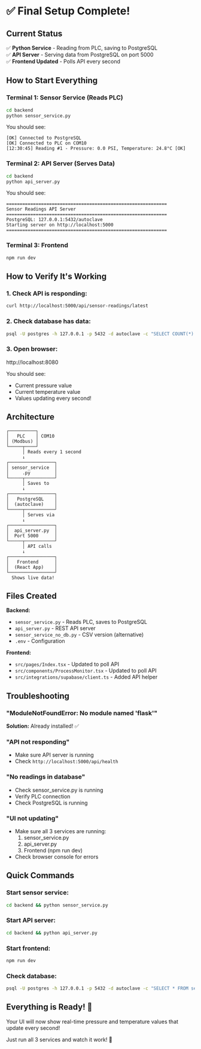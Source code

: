 # ✅ Final Setup Complete!

## Current Status

✅ **Python Service** - Reading from PLC, saving to PostgreSQL  
✅ **API Server** - Serving data from PostgreSQL on port 5000  
✅ **Frontend Updated** - Polls API every second  

## How to Start Everything

### Terminal 1: Sensor Service (Reads PLC)
```bash
cd backend
python sensor_service.py
```

You should see:
```
[OK] Connected to PostgreSQL
[OK] Connected to PLC on COM10
[12:30:45] Reading #1 - Pressure: 0.0 PSI, Temperature: 24.8°C [OK]
```

### Terminal 2: API Server (Serves Data)
```bash
cd backend
python api_server.py
```

You should see:
```
============================================================
Sensor Readings API Server
============================================================
PostgreSQL: 127.0.0.1:5432/autoclave
Starting server on http://localhost:5000
============================================================
```

### Terminal 3: Frontend
```bash
npm run dev
```

## How to Verify It's Working

### 1. Check API is responding:
```bash
curl http://localhost:5000/api/sensor-readings/latest
```

### 2. Check database has data:
```bash
psql -U postgres -h 127.0.0.1 -p 5432 -d autoclave -c "SELECT COUNT(*) FROM sensor_readings;"
```

### 3. Open browser:
http://localhost:8080

You should see:
- Current pressure value
- Current temperature value
- Values updating every second!

## Architecture

```
┌──────────┐
│   PLC    │ COM10
│ (Modbus) │
└─────┬────┘
      │ Reads every 1 second
      ↓
┌─────────────────┐
│ sensor_service  │
│     .py         │
└─────┬───────────┘
      │ Saves to
      ↓
┌─────────────────┐
│   PostgreSQL    │
│  (autoclave)    │
└─────┬───────────┘
      │ Serves via
      ↓
┌─────────────────┐
│  api_server.py  │
│  Port 5000      │
└─────┬───────────┘
      │ API calls
      ↓
┌─────────────────┐
│   Frontend      │
│  (React App)    │
└─────────────────┘
  Shows live data!
```

## Files Created

**Backend:**
- `sensor_service.py` - Reads PLC, saves to PostgreSQL
- `api_server.py` - REST API server
- `sensor_service_no_db.py` - CSV version (alternative)
- `.env` - Configuration

**Frontend:**
- `src/pages/Index.tsx` - Updated to poll API
- `src/components/ProcessMonitor.tsx` - Updated to poll API
- `src/integrations/supabase/client.ts` - Added API helper

## Troubleshooting

### "ModuleNotFoundError: No module named 'flask'"
**Solution:** Already installed! ✅

### "API not responding"
- Make sure API server is running
- Check `http://localhost:5000/api/health`

### "No readings in database"
- Check sensor_service.py is running
- Verify PLC connection
- Check PostgreSQL is running

### "UI not updating"
- Make sure all 3 services are running:
  1. sensor_service.py
  2. api_server.py  
  3. Frontend (npm run dev)
- Check browser console for errors

## Quick Commands

### Start sensor service:
```bash
cd backend && python sensor_service.py
```

### Start API server:
```bash
cd backend && python api_server.py
```

### Start frontend:
```bash
npm run dev
```

### Check database:
```bash
psql -U postgres -h 127.0.0.1 -p 5432 -d autoclave -c "SELECT * FROM sensor_readings ORDER BY timestamp DESC LIMIT 5;"
```

## Everything is Ready! 🎉

Your UI will now show real-time pressure and temperature values that update every second!

Just run all 3 services and watch it work! 🚀

